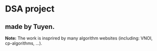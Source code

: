# DSA project  
## made by Tuyen.  
**Note:** The work is insprired by many algorithm websites (including: VNOI, cp-algorithms, ...).  

 
